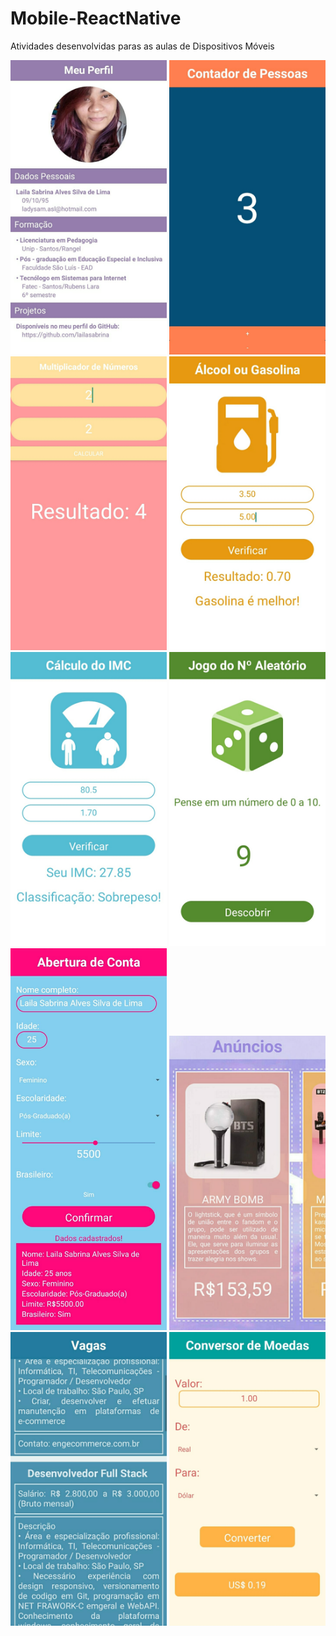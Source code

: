 # Mobile-ReactNative
Atividades desenvolvidas paras as aulas de Dispositivos Móveis

<p align="center">
  <img src="00-Telas/tela01.jpg" width="250" title="01-appMeuPerfil">
  <img src="00-Telas/tela02.jpg" width="250" title="02-appContador">
  <img src="00-Telas/tela03.jpg" width="250" title="03-appMultiplicacao">
  <img src="00-Telas/tela04.jpg" width="250" title="04-appAlcoolGasolina">
  <img src="00-Telas/tela05.jpg" width="250" title="05-appImc">
  <img src="00-Telas/tela06.jpg" width="250" title="06-appAleatorio">
  <img src="00-Telas/tela07.jpg" width="250" title="07-appContaBancaria">
  <img src="00-Telas/tela08.jpg" width="250" title="08-appAnuncio">
  <img src="00-Telas/tela09.jpg" width="250" title="09-appVagas">
  <img src="00-Telas/tela10.jpg" width="250" title="10-appConversor">
</p>
